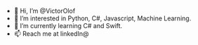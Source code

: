 - 👋 Hi, I’m @VictorOlof
- 👀 I’m interested in Python, C#, Javascript, Machine Learning.
- 🌱 I’m currently learning C# and Swift.
- 📫 Reach me at linkedIn@

<!---
- 🌱 I’m currently learning ...
- 💞️ I’m looking to collaborate on ...
- 📫 How to reach me ...
VictorOlof/VictorOlof is a ✨ special ✨ repository because its `README.md` (this file) appears on your GitHub profile.
You can click the Preview link to take a look at your changes.
--->
